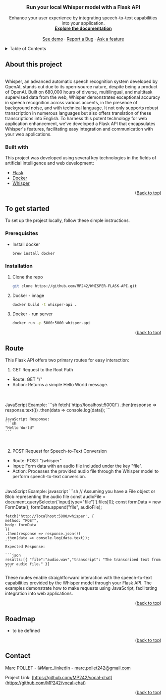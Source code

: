 <!-- Improved compatibility of back to top link: See: https://github.com/othneildrew/Best-README-Template/pull/73 -->
<a name="readme-top"></a>
<!-- PROJECT LOGO -->
<br />
<div align="center">
  <!-- <a href="https://austral-energie.com/">
    <img src="./public/austral_groupe_nergie_logo.jpeg" alt="Logo" width="80" height="80">
  </a> -->

  <h3 align="center">Run your local Whisper model with a Flask API</h3>

  <p align="center">
    Enhance your user experience by integrating speech-to-text capabilities into your application.
    <br />
    <a href="https://github.com/MP242/WHISPER-FLASK-API"><strong>Explore the documentation</strong></a>
    <br />
    <br />
    <a href="https://github.com/MP242/WHISPER-FLASK-API">See demo</a>
    ·
    <a href="https://github.com/MP242/WHISPER-FLASK-API/issues">Report a Bug</a>
    ·
    <a href="https://github.com/MP242/WHISPER-FLASK-API/issues">Ask a feature</a>
  </p>
</div>



<!-- TABLE OF CONTENTS -->
<details>
  <summary>Table of Contents</summary>
  <ol>
    <li>
      <a href="#about-the-project">About this project</a>
      <ul>
        <li><a href="#built-with">Built with</a></li>
      </ul>
    </li>
    <li>
      <a href="#getting-started">To get started</a>
      <ul>
        <li><a href="#prerequisites">Prerequisites</a></li>
        <li><a href="#installation">Installation</a></li>
      </ul>
    </li>
    <li><a href="#usage">Usage</a></li>
    <li><a href="#contact">Contact</a></li>
  </ol>
</details>



<!-- ABOUT THE PROJECT -->
## About this project

<br>
Whisper, an advanced automatic speech recognition system developed by OpenAI, stands out due to its open-source nature, despite being a product of OpenAI. Built on 680,000 hours of diverse, multilingual, and multitask supervised data from the web, Whisper demonstrates exceptional accuracy in speech recognition across various accents, in the presence of background noise, and with technical language. It not only supports robust transcription in numerous languages but also offers translation of these transcriptions into English. To harness this potent technology for web application enhancement, we've developed a Flask API that encapsulates Whisper's features, facilitating easy integration and communication with your web applications.

### Built with

This project was developed using several key technologies in the fields of artificial intelligence and web development:

* [Flask](https://flask.palletsprojects.com/en/3.0.x/)
* [Docker](https://docs.docker.com/)
* [Whisper](hhttps://github.com/openai/whisper/)

<p align="right">(<a href="#readme-top">Back to top</a>)</p>



<!-- GETTING STARTED -->
## To get started

To set up the project locally, follow these simple instructions.

### Prerequisites

* Install docker
  ```sh
  brew install docker
  ```

### Installation

1. Clone the repo
   ```sh
   git clone https://github.com/MP242/WHISPER-FLASK-API.git
   ```
1. Docker - image
    ```sh
    docker build -t whisper-api .
    ```
2. Docker - run server
    ```sh
    docker run -p 5000:5000 whisper-api
    ```

<p align="right">(<a href="#readme-top">back to top</a>)</p>

<!-- USAGE EXAMPLES -->
## Route

This Flask API offers two primary routes for easy interaction:

1. GET Request to the Root Path
- Route: GET "/"
- Action: Returns a simple Hello World message.
<br>
<br>
    JavaScript Example:
    ```sh
    fetch('http://localhost:5000/')
    .then(response => response.text())
    .then(data => console.log(data));
    ```

    JavaScript Response:
    ```sh
    "Hello World"
    ```
<br>

2. POST Request for Speech-to-Text Conversion
- Route: POST "/whisper"
- Input: Form data with an audio file included under the key "file".
- Action: Processes the provided audio file through the Whisper model to perform speech-to-text conversion.
<br>
    JavaScript Example:
    javascript
    ```sh
    // Assuming you have a File object or Blob representing the audio file
    const audioFile = document.querySelector('input[type="file"]').files[0];
    const formData = new FormData();
    formData.append("file", audioFile);

    fetch('http://localhost:5000/whisper', {
    method: "POST",
    body: formData
    })
    .then(response => response.json())
    .then(data => console.log(data.text));
    ```
    Expected Response:

    ```json
    results:[{ "file":"audio.wav","transcript": "The transcribed text from your audio file." }]
    ```
These routes enable straightforward interaction with the speech-to-text capabilities provided by the Whisper model through your Flask API. The examples demonstrate how to make requests using JavaScript, facilitating integration into web applications.


<p align="right">(<a href="#readme-top">back to top</a>)</p>

<!-- ROADMAP -->
## Roadmap

- to be defined

<p align="right">(<a href="#readme-top">back to top</a>)</p>

<!-- CONTACT -->
## Contact

Marc POLLET - [@Marc_linkedin](https://www.linkedin.com/in/marcpollet242/) - marc.pollet242@gmail.com

Project Link: [https://github.com/MP242/vocal-chat](https://github.com/MP242/vocal-chat)

<p align="right">(<a href="#readme-top">back to top</a>)</p>
